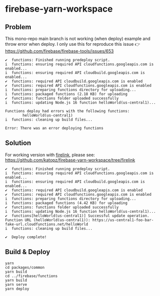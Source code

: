 # firebase-yarn-workspace

## Problem

This mono-repo main branch is not working (when deploy) example and throw error when deploy.
I only use this for reproduce this issue 👉 https://github.com/firebase/firebase-tools/issues/653

```shell
✔  functions: Finished running predeploy script.
i  functions: ensuring required API cloudfunctions.googleapis.com is enabled...
i  functions: ensuring required API cloudbuild.googleapis.com is enabled...
✔  functions: required API cloudbuild.googleapis.com is enabled
✔  functions: required API cloudfunctions.googleapis.com is enabled
i  functions: preparing functions directory for uploading...
i  functions: packaged functions (2.18 KB) for uploading
✔  functions: functions folder uploaded successfully
i  functions: updating Node.js 16 function helloWorld(us-central1)...

Functions deploy had errors with the following functions:
        helloWorld(us-central1)
i  functions: cleaning up build files...

Error: There was an error deploying functions
```

## Solution

For working version with [firelink](https://github.com/rxdi/firelink), please see: https://github.com/katopz/firebase-yarn-workspace/tree/firelink

```
✔  functions: Finished running predeploy script.
i  functions: ensuring required API cloudfunctions.googleapis.com is enabled...
i  functions: ensuring required API cloudbuild.googleapis.com is enabled...
✔  functions: required API cloudbuild.googleapis.com is enabled
✔  functions: required API cloudfunctions.googleapis.com is enabled
i  functions: preparing functions directory for uploading...
i  functions: packaged functions (4.42 KB) for uploading
✔  functions: functions folder uploaded successfully
i  functions: updating Node.js 16 function helloWorld(us-central1)...
✔  functions[helloWorld(us-central1)] Successful update operation.
Function URL (helloWorld(us-central1)): https://us-central1-foo-bar-fake-url.cloudfunctions.net/helloWorld
i  functions: cleaning up build files...

✔  Deploy complete!
```

## Build & Deploy

```shell
yarn
cd packages/common
yarn build
cd ../firebase/functions
yarn build
yarn serve
yarn deploy
```
